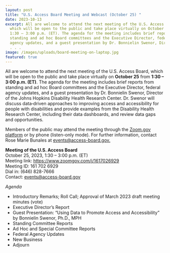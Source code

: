 ```yaml
---
layout: post
title: "U.S. Access Board Meeting and Webcast (October 25) "
date: 2023-10-13
excerpt: All are welcome to attend the next meeting of the U.S. Access Board,
  which will be open to the public and take place virtually on October 25 from
  1:30 – 3:00 p.m. (ET). The agenda for the meeting includes brief reports from
  standing and ad hoc Board committees and the Executive Director, federal
  agency updates, and a guest presentation by Dr. Bonnielin Swenor, Director of
  . . .
image: /images/uploads/board-meeting-on-laptop.jpg
featured: true
---
```

All are welcome to attend the next meeting of the U.S. Access Board, which will be open to the public and take place virtually on **October 25** from **1:30 – 3:00 p.m. (ET)**. The agenda for the meeting includes brief reports from standing and ad hoc Board committees and the Executive Director, federal agency updates, and a guest presentation by Dr. Bonnielin Swenor, Director of the Johns Hopkins Disability Health Research Center. Dr. Swenor will discuss data‐driven approaches to improving access and accessibility for people with disabilities and provide examples from the Disability Health Research Center, including their data dashboards, and review data gaps and opportunities.   

Members of the public may attend the meeting through the [Zoom.gov platform](https://www.zoomgov.com/j/1617026929) or by phone (listen-only mode). For further information, contact Rose Marie Bunales at [events@access-board.gov.](mailto:events@access-board.gov)  

**Meeting of the U.S. Access Board**  \
October 25, 2023, 1:30 – 3:00 p.m. (ET) \
Meeting link: <https://www.zoomgov.com/j/1617026929> \
Meeting ID: 161 702 6929 \
Dial in: (646) 828-7666  \
Contact: [events@access-board.gov](mailto:events@access-board.gov) 

*Agenda*   

* Introductory Remarks; Roll Call; Approval of March 2023 draft meeting minutes (vote) 
* Executive Director’s Report 
* Guest Presentation: “Using Data to Promote Access and Accessibility” by Bonnielin Swenor, Ph.D., MPH 
* Standing Committee Reports 
* Ad Hoc and Special Committee Reports 
* Federal Agency Updates 
* New Business 
* Adjourn